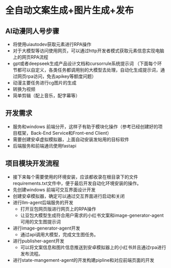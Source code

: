 # 全自动文案生成+图片生成+发布

## AI动漫同人号步骤
- 将使用uiautodev获取元素进行RPA操作
- 对于大模型等访问使用网页，可以通过http开发者模式获取元素信息实现电脑上的网页RPA流程
- gpt或者deepseek生成产品设计文档和cursorrule系统提示词
（下面每个环节都可以自定义，各类任务都调用别的大模型去处理，自动化生成提示词，通过网页rpa访问，免去apikey等额度问题）
- 动漫主要任务进行cg图片的生成
- 转换为视频
- 简单剪辑（配上音乐，配字幕等）

## 开发需求
- 服务和windows 前端分开，这样子有助于模块化操作（参考已经创建好的项目框架，Back-End Service和Front-end Client）
- 需要创建安卓虚拟模拟器，上面自动安装发帖用的目标软件
- 后端服务和前端通讯使用fastapi

## 项目模块开发流程
- 接下来每个需要使用的环境安装，应该都收录在根目录下的文件requirements.txt文件中，便于最后开发自动化环境安装的操作。
- 先创建windows 前端可交互界面设计开发
- 创建安卓模拟器，确定可以通过交互界面进行启动和关闭
- 进行llm-agent后端服务的开发
    - 打开豆包网页版进行网页上的RPA操作
    - 让豆包大模型生成符合用户需求的小红书文案和image-generator-agent可用的文生图提示词
- 进行image-generator-agent开发
    - 通过api调用大模型，完成文生图任务。
- 进行publisher-agent开发
    - 可以将文案信息和图片信息推送到安卓模拟器上的小红书并且通过rpa进行发布流程。
- 进行state-mangement-agent的开发构建pipline和对应前端页面的开发
